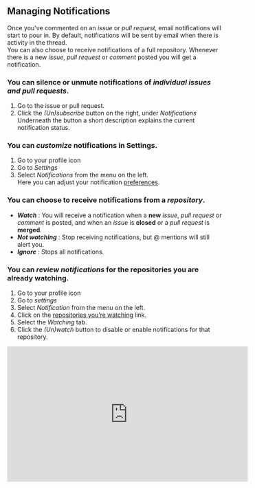 ## Managing Notifications
Once you've commented on an _issue_ or _pull request_, email notifications will start to pour in. By default, notifications will be sent by email when there is activity in the thread.  
You can also choose to receive notifications of a full repository. Whenever there is a new _issue_, _pull request_ or _comment_ posted you will get a notification.

### You can silence or unmute notifications of _individual issues and pull requests_.

1. Go to the issue or pull request.
2. Click the _(Un)subscribe_ button on the right, under _Notifications_  
Underneath the button a short description explains the current notification status.

### You can _customize_ notifications in Settings.

1. Go to your profile icon
2. Go to _Settings_
3. Select _Notifications_ from the menu on the left.  
Here you can adjust your notification [preferences](https://help.github.com/articles/managing-notification-delivery-methods/).

### You can choose to receive notifications from a _repository_.

* _**Watch**_ : You will receive a notification when a **new** _issue_, _pull request_ or _comment_ is posted, and when an _issue_ is **closed** or a _pull request_ is **merged**.  
* _**Not watching**_ : Stop receiving notifications, but @ mentions will still alert you.  
* _**Ignore**_ : Stops all notifications.  

### You can _review notifications_ for the repositories you are already watching.

1. Go to your profile icon
2. Go to _settings_
3. Select _Notification_ from the menu on the left.
4. Click on the [repositories you’re watching](https://github.com/watching) link.
5. Select the _Watching_ tab.
6. Click the _(Un)watch_ button to disable or enable notifications for that repository.

<iframe width="560" height="315" src="https://www.youtube.com/embed/ocQldxF7fMY" frameborder="0" allowfullscreen></iframe>
